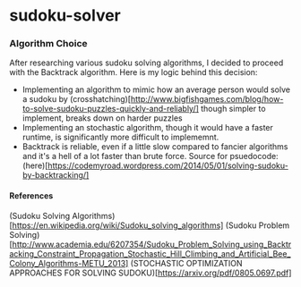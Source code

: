 # sudoku-solver


### Algorithm Choice
After researching various sudoku solving algorithms, I decided to proceed with the Backtrack algorithm. Here is my logic behind this decision:
- Implementing an algorithm to mimic how an average person would solve a sudoku by (crosshatching)[http://www.bigfishgames.com/blog/how-to-solve-sudoku-puzzles-quickly-and-reliably/] though simpler to implement, breaks down on harder puzzles
- Implementing an stochastic algorithm, though it would have a faster runtime, is significantly more difficult to implememnt.
- Backtrack is reliable, even if a little slow compared to fancier algorithms and it's a hell of a lot faster than brute force.
Source for psuedocode: (here)[https://codemyroad.wordpress.com/2014/05/01/solving-sudoku-by-backtracking/]
#### References
(Sudoku Solving Algorithms)[https://en.wikipedia.org/wiki/Sudoku_solving_algorithms]
(Sudoku Problem Solving)[http://www.academia.edu/6207354/Sudoku_Problem_Solving_using_Backtracking_Constraint_Propagation_Stochastic_Hill_Climbing_and_Artificial_Bee_Colony_Algorithms-METU_2013]
(STOCHASTIC OPTIMIZATION APPROACHES FOR SOLVING SUDOKU)[https://arxiv.org/pdf/0805.0697.pdf]

